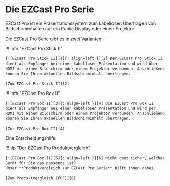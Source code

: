 # Die EZCast Pro Serie

EZCast Pro ist ein Präsentationssystem zum kabellosen Übertragen von Bildschirminhalten auf ein Public Display oder einen Projektor.

Die EZCast Pro Serie gibt es in zwei Varianten: 

!!! info "EZCast Pro Stick II"

    [![EZCast Pro Stick II][1]{: align=left }][2] Der EZCast Pro Stick II dient als Empfänger bei einer kabellosen Präsentation und wird über HDMI mit einem Bildschirm oder einem Projektor verbunden. Anschließend können Sie Ihren aktuellen Bildschirminhalt übertragen.
	
	[Zum EZCast Pro Stick II][2]
	
!!! info "EZCast Pro Box II"

    [![EZCast Pro Box II][3]{: align=left }][4] Die EZCast Pro Box II dient als Empfänger bei einer kabellosen Präsentation und wird per HDMI mit einem Bildschirm oder einem Projektor verbunden. Anschließend können Sie Ihren aktuellen Bildschirminhalt übertragen.
	
	[Zur EZCast Pro Box II][4]

Eine Entscheidungshilfe:

!!! tip "Der EZCast Pro Produktvergleich"

    [![EZCast Pro Box II][5]{: align=left }][6] Nicht ganz sicher, welches Gerät für Sie das passende ist?   
	Unser **Produktvergleich zur EZCast Pro Serie** hilft ihnen dabei.
	
	[Zum Produktvergleich (PDF)][6]

  [1]: assets/img/stick2.png
  [2]: pro-stick-d10/intro
  [3]: assets/img/box2.png
  [4]: pro-box-b10/intro
  [5]: assets/img/product-comparison.png
  [6]: https://download.stueber.de/doc/de/ezcastpro/ezcastpro.produktvergleich.de.pdf
